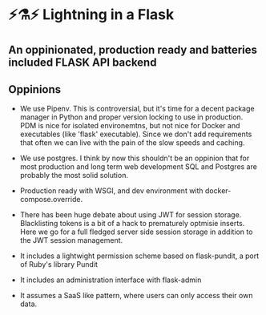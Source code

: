 # ⚡️⚗️⚡️ Lightning in a Flask
## An oppinionated, production ready and batteries included FLASK API backend

## Oppinions
- We use Pipenv. This is controversial, but it's time for a decent package manager in Python and proper version locking to use in production. PDM is nice for isolated environemtns, but not nice for Docker and executables (like 'flask' executable). Since we don't add requirements that often we can live with the pain of the slow speeds and caching.

- We use postgres. I think by now this shouldn't be an oppinion that for most production and long term web development SQL and Postgres are probably the most solid solution.

- Production ready with WSGI, and dev environment with docker-compose.override.

- There has been huge debate about using JWT for session storage. Blacklisting tokens is a bit of a hack to prematurely optmisie inserts. Here we go for a full fledged server side session storage in addition to the JWT session management.

- It includes a lightwight permission scheme based on flask-pundit, a port of Ruby's library Pundit

- It includes an administration interface with flask-admin

- It assumes a SaaS like pattern, where users can only access their own data.